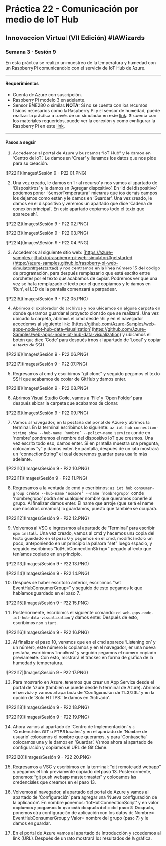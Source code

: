 # Práctica 22 - Comunicación por medio de IoT Hub

## Innovaccion Virtual (VII Edición) #IAWizards

### Semana 3 - Sesión 9

En esta práctica se realizó un muestreo de la temperatura y humedad con un Raspberry Pi comunicandolo con el servicio de IoT Hub de Azure.

-----------------------------------------------------------

#### Requerimientos 
- Cuenta de Azure con suscripción.
- Raspberry Pi modelo 3 en adelante.
- Sensor BME280 o similar.
**NOTA:** Si no se cuenta con los recursos físicos necesarios como la Raspberry Pi y el sensor de humedad, puede realizar la práctica a través de un simulador en este [link](https://azure-samples.github.io/raspberry-pi-web-simulator/#getstarted).
Si cuenta con los materiales requeridos, puede ver la conexión y como configurar la Raspberry Pi en este [link](https://docs.microsoft.com/es-mx/azure/iot-hub/iot-hub-raspberry-pi-kit-node-get-started).

------------------------------------------------------------

#### Pasos a seguir

1. Accedemos al portal de Azure y buscamos “IoT Hub” y le damos en ‘Centro de IoT’. Le damos en ‘Crear’ y llenamos los datos que nos pide para su creación.

![P22I1](Images\Sesión 9 - P22 01.PNG)

2. Una vez creado, le damos en ‘Ir al recurso’ y nos vamos al apartado de ‘Dispositivos’ y le damos en ‘Agregar dispositivo’. En ‘Id del dispositivo’ podemos poner “SensorTemperatura” mientras que los demás campos los dejamos como están y le damos en ‘Guardar’. Una vez creado, le damos en el dispositivo y veremos un apartado que dice ‘Cadena de conexión principal’. En este apartado copiamos todo el texto que aparece ahí.

![P22I2](Images\Sesión 9 - P22 02.PNG)

![P22I3](Images\Sesión 9 - P22 03.PNG)

![P22I4](Images\Sesión 9 - P22 04.PNG)

3. Accedemos al siguiente sitio web: [https://azure-samples.github.io/raspberry-pi-web-simulator/#getstarted](https://azure-samples.github.io/raspberry-pi-web-simulator/#getstarted) y nos centramos en la línea número 15 del código de programación, para después remplazar lo que está escrito entre corchetes por el texto que acabamos de copiar. Podremos ver que una vez se halla remplazado el texto por el que copiamos y le damos en ‘Run’, el LED de la pantalla comenzará a parpadear.

![P22I5](Images\Sesión 9 - P22 05.PNG)

4. Abrimos el explorador de archivos y nos ubicamos en alguna carpeta en donde queramos guardar el proyecto clonado que se realizará. Una vez ubicado la carpeta, abrimos el cmd desde ahí y en el navegador accedemos al siguiente link: [https://github.com/Azure-Samples/web-apps-node-iot-hub-data-visualization](https://github.com/Azure-Samples/web-apps-node-iot-hub-data-visualization) y ubicamos el botón que dice ‘Code’ para después irnos al apartado de ‘Local’ y copiar el texto de SSH.

![P22I6](Images\Sesión 9 - P22 06.PNG)

![P22I7](Images\Sesión 9 - P22 07.PNG)

5. Regresamos al cmd y escribimos “git clone” y seguido pegamos el texto SSH que acabamos de copiar de GitHub y damos enter.

![P22I8](Images\Sesión 9 - P22 08.PNG)

6. Abrimos Visual Studio Code, vamos a ‘File’ y ‘Open Folder’ para después ubicar la carpeta que acabamos de clonar.

![P22I9](Images\Sesión 9 - P22 09.PNG)

7. Vamos al navegador, en la pestaña del portal de Azure y abrimos la terminal. En la terminal escribimos lo siguiente: `az iot hub connection-string show --hub-name ‘nombre’ --policy-name service` donde en ‘nombre’ pondremos el nombre del dispositivo IoT que creamos. Una vez escrito todo eso, damos enter. Si en pantalla muestra una pregunta, colocamos “y” y damos enter. En pantalla, después de un rato mostrará un “connectionString” el cual deberemos guardar para usarlo más adelante.

![P22I10](Images\Sesión 9 - P22 10.PNG)

![P22I11](Images\Sesión 9 - P22 11.PNG)

8. Regresamos a la ventada de cmd y escribimos: `az iot hub consumer-group créate --hub-name ‘nombre’ --name ‘nombregrupo’` donde ‘nombregrupo’ podrá ser cualquier nombre que queramos ponerle al grupo. Al finalizar damos enter. El name que arroje (que será el name que nosotros creamos) lo guardamos, puesto que también se ocupará.

![P22I12](Images\Sesión 9 - P22 12.PNG)

9. Volvemos al VSC e ingresamos al apartado de ‘Terminal’ para escribir `npm install`. Una vez creado, vamos al cmd y hacemos una copia del texto guardado en el paso 6 y pegamos en el cmd, modificándolo un poco, anteponiendo en un principio la palabra “set” luego espacio, y seguido escribimos “IotHubConnectionString=” pegado al texto que teníamos copiado en un principio.

![P22I13](Images\Sesión 9 - P22 13.PNG)

![P22I14](Images\Sesión 9 - P22 14.PNG)

10. Después de haber escrito lo anterior, escribimos “set EventHubConsumerGroup=” y seguido de esto pegamos lo que habíamos guardado en el paso 7.

![P22I15](Images\Sesión 9 - P22 15.PNG)

11. Posteriormente, escribimos el siguiente comando: `cd web-apps-node-iot-hub-data-visualization` y damos enter. Después de esto, escribimos `npm start`.

![P22I16](Images\Sesión 9 - P22 16.PNG)

12. Al finalizar el paso 10, veremos que en el cmd aparece ‘Listening on’ y un número, este número lo copiamos y en el navegador, en una nueva pestaña, escribimos ‘localhost’ y seguido pegamos el número copiado previamente. Con esto, mostrará el trackeo en forma de gráfica de la humedad y temperatura.

![P22I17](Images\Sesión 9 - P22 17.PNG)

13. Para mostrarlo en Azure, tenemos que crear un App Service desde el portal de Azure (también se puede desde la terminal de Azure). Abrimos el servicio y vamos al apartado de ‘Configuración de TLS/SSL’ y en la opción de ‘Solo HTTPS:’ le damos en ‘Activado’.

![P22I18](Images\Sesión 9 - P22 18.PNG)

![P22I19](Images\Sesión 9 - P22 19.PNG)

14. Ahora vamos al apartado de ‘Centro de Implementación’ y a ‘Credenciales GIT o FTPS locales’ y en el apartado de ‘Nombre de usuario’ colocamos el nombre que queramos, y para ‘Contraseña’ colocamos una y le damos en ‘Guardar’. Vamos ahora al apartado de configuración y copiamos el URL de Git Clone.

![P22I20](Images\Sesión 9 - P22 20.PNG)

15. Regresamos a VSC y escribimos en la terminal: “git remote add webapp” y pegamos el link previamente copiado del paso 13. Posteriormente, ponemos: “git push webapp master:master” y colocamos las credenciales que creamos en el paso 13.

16. Volvemos al navegador, al apartado del portal de Azure y vamos al apartado de ‘Configuración’ para agregar una ‘Nueva configuración de la aplicación’. En nombre ponemos: ‘IotHubConnectionScript’ y en valor copiamos y pegamos lo que está después del = del paso 8. Después, ponemos otra configuración de aplicación con los datos de Nombre= EventHubConsumerGroup y Valor= nombre del grupo (paso 7) y le damos en guardar.

17. En el portal de Azure vamos al apartado de Introducción y accedemos al link (URL). Después de un rato mostrará los resultados de la gráfica.